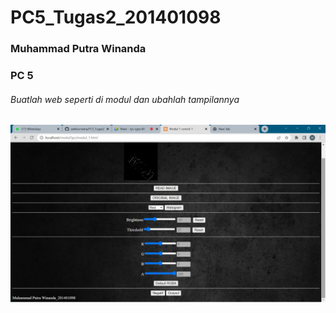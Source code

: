 # PC5_Tugas2_201401098
### Muhammad Putra Winanda
### PC 5


###### Buatlah web seperti di modul dan ubahlah tampilannya 
![image](https://github.com/MuhammadPutraWinanda/PC5_Tugas2_201401098/blob/989f318867996cca6d1ea2a9fcb95b209cbdbce4/Screenshot/ss%20tampilan.jpg)

